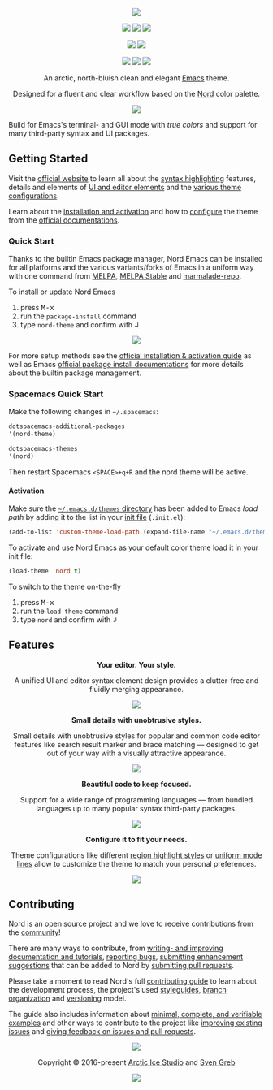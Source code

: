 <p align="center"><a href="https://www.nordtheme.com/ports/emacs" target="_blank"><img src="https://raw.githubusercontent.com/arcticicestudio/nord-docs/develop/assets/images/ports/emacs/repository-hero.svg?sanitize=true"/></a></p>

<p align="center"><a href="https://github.com/arcticicestudio/nord-emacs/releases/latest"><img src="https://img.shields.io/github/release/arcticicestudio/nord-emacs.svg?style=flat-square&label=Release&logo=github&logoColor=eceff4&colorA=4c566a&colorB=88c0d0"/></a> <a href="https://www.nordtheme.com/docs/ports/emacs"><img src="https://img.shields.io/github/release/arcticicestudio/nord-emacs.svg?style=flat-square&label=Docs&colorA=4c566a&colorB=88c0d0&logo=data%3Aimage%2Fsvg%2Bxml%3Bbase64%2CPHN2ZyB4bWxucz0iaHR0cDovL3d3dy53My5vcmcvMjAwMC9zdmciIHdpZHRoPSIxNiIgaGVpZ2h0PSIxNiI%2BCiAgICA8cGF0aCBmaWxsPSIjZDhkZWU5IiBkPSJNMTMuNzQ2IDIuODEzYS42Ny42NyAwIDAgMC0uNTU5LS4xMzNMOCAzLjg0OGwtNS4xODgtMS4xOGEuNjY5LjY2OSAwIDAgMC0uNTcuMTMzLjY3Ny42NzcgMCAwIDAtLjI0Mi41MzF2OC4xMzNjLS4wMDguMzIuMjEuNTk4LjUyLjY2OGw1LjMzMiAxLjE5OWguMjk2bDUuMzMyLTEuMmEuNjY4LjY2OCAwIDAgMCAuNTItLjY2N1YzLjMzMmEuNjU5LjY1OSAwIDAgMC0uMjU0LS41MnpNMy4zMzIgNC4xNjhsNCAuODk4djYuNzY2bC00LS44OTh6bTkuMzM2IDYuNzY2bC00IC44OThWNS4wNjZsNC0uODk4em0wIDAiLz4KPC9zdmc%2BCg%3D%3D"/></a> <a href="https://github.com/arcticicestudio/nord-emacs/blob/develop/CHANGELOG.md#050"><img src="https://img.shields.io/github/release/arcticicestudio/nord-emacs.svg?style=flat-square&label=Changelog&logo=github&logoColor=eceff4&colorA=4c566a&colorB=88c0d0"/></a></p>

<p align="center"><a href="https://github.com/arcticicestudio/styleguide-markdown/releases/latest" target="_blank"><img src="https://img.shields.io/github/release/arcticicestudio/styleguide-markdown.svg?style=flat-square&label=Markdown%20Style%20Guide&colorA=4c566a&colorB=88c0d0&logo=data%3Aimage%2Fsvg%2Bxml%3Bbase64%2CPHN2ZyB4bWxucz0iaHR0cDovL3d3dy53My5vcmcvMjAwMC9zdmciIHdpZHRoPSIzOSIgaGVpZ2h0PSIzOSIgdmlld0JveD0iMCAwIDM5IDM5Ij48cGF0aCBmaWxsPSJub25lIiBzdHJva2U9IiNEOERFRTkiIHN0cm9rZS13aWR0aD0iMyIgc3Ryb2tlLW1pdGVybGltaXQ9IjEwIiBkPSJNMS41IDEuNWgzNnYzNmgtMzZ6Ii8%2BPHBhdGggZmlsbD0iI0Q4REVFOSIgZD0iTTIwLjY4MyAyNS42NTVsNS44NzItMTMuNDhoLjU2Nmw1Ljg3MyAxMy40OGgtMS45OTZsLTQuMTU5LTEwLjA1Ni00LjE2MSAxMC4wNTZoLTEuOTk1em0tMi42OTYgMGwtMTMuNDgtNS44NzJ2LS41NjZsMTMuNDgtNS44NzJ2MS45OTVMNy45MzEgMTkuNWwxMC4wNTYgNC4xNnoiLz48L3N2Zz4%3D"/></a> <a href="https://github.com/arcticicestudio/styleguide-git/releases/latest" target="_blank"><img src="https://img.shields.io/github/release/arcticicestudio/styleguide-git.svg?style=flat-square&label=Git%20Style%20Guide&logoColor=eceff4&colorA=4c566a&colorB=88c0d0&logo=git"/></a></p>

<p align="center"><a href="https://www.gnu.org/savannah-checkouts/gnu/emacs/emacs.html#Releases" target="_blank"><img src="https://img.shields.io/static/v1.svg?style=flat-square&label=Emacs&message=24%2B&logo=spacemacs&logoColor=eceff4&colorA=4c566a&colorB=88c0d0"/></a> <a href="https://stable.melpa.org/#/nord-theme" target="_blank"><img src="https://stable.melpa.org/packages/nord-theme-badge.svg"/></a> <a href="https://melpa.org/#/nord-theme" target="_blank"><img src="https://melpa.org/packages/nord-theme-badge.svg?style=flat-square&label=Changelog"/></a></p>

<p align="center">An arctic, north-bluish clean and elegant <a href="https://www.gnu.org/software/emacs" target="_blank">Emacs</a> theme.</p>

<p align="center">Designed for a fluent and clear workflow based on the <a href="https://www.nordtheme.com">Nord</a> color palette.</p>

<p align="center"><a href="https://www.nordtheme.com/ports/emacs" target="_blank"><img src="https://raw.githubusercontent.com/arcticicestudio/nord-docs/develop/assets/images/ports/emacs/overview-go.png"/></a></p>

Build for Emacs's terminal- and GUI mode with _true colors_ and support for many third-party syntax and UI packages.

## Getting Started

Visit the [official website][nord-home] to learn all about the [syntax highlighting][nord-home#syntax] features, details and elements of [UI and editor elements][nord-home#editor-details] and the [various theme configurations][nord-home#configurations].

Learn about the [installation and activation][nord-docs-home-install] and how to [configure][nord-docs-home-config] the theme from the [official documentations][nord-docs-home].

### Quick Start

Thanks to the builtin Emacs package manager, Nord Emacs can be installed for all platforms and the various variants/forks of Emacs in a uniform way with one command from [MELPA][], [MELPA Stable][melpa-stable] and [marmalade-repo][marmelade].

To install or update Nord Emacs

1. press <kbd>M-x</kbd>
2. run the `package-install` command
3. type `nord-theme` and confirm with <kbd>↲</kbd>

<p align="center"><img src="https://raw.githubusercontent.com/arcticicestudio/nord-docs/develop/assets/images/ports/emacs/ui-installation-package-manager.png"/></p>

For more setup methods see the [official installation & activation guide][nord-docs-home-install] as well as Emacs [official package install documentations][emacs-docs-pack_inst] for more details about the builtin package management.

### Spacemacs Quick Start

Make the following changes in `~/.spacemacs`:

```lisp
dotspacemacs-additional-packages
'(nord-theme)
```

```lisp
dotspacemacs-themes
'(nord)
```

Then restart Spacemacs `<SPACE>+q+R` and the nord theme will be active.

#### Activation

Make sure the [`~/.emacs.d/themes` directory][emacs-docs-custh] has been added to Emacs _load path_ by adding it to the list in your [init file][emacs-docs-initfile] (`.init.el`):

```lisp
(add-to-list 'custom-theme-load-path (expand-file-name "~/.emacs.d/themes/"))
```

To activate and use Nord Emacs as your default color theme load it in your init file:

```lisp
(load-theme 'nord t)
```

To switch to the theme on-the-fly

1. press <kbd>M-x</kbd>
2. run the `load-theme` command
3. type `nord` and confirm with <kbd>↲</kbd>

## Features

<p align="center"><strong>Your editor. Your style.</strong></p>
<p align="center">A unified UI and editor syntax element design provides a clutter-free and fluidly merging appearance.</p>
<p align="center"><img src="https://raw.githubusercontent.com/arcticicestudio/nord-docs/develop/assets/images/ports/emacs/overview-go-neotree.png"/></p>

<p align="center"><strong>Small details with unobtrusive styles.</strong></p>
<p align="center">Small details with unobtrusive styles for popular and common code editor features like search result marker and brace matching — designed to get out of your way with a visually attractive appearance.</p>
<p align="center"><img src="https://raw.githubusercontent.com/arcticicestudio/nord-docs/develop/assets/images/ports/emacs/editor-syntax-go-comments.png"/></p>

<p align="center"><strong>Beautiful code to keep focused.</strong></p>
<p align="center">Support for a wide range of programming languages — from bundled languages up to many popular syntax third-party packages.</p>
<p align="center"><img src="https://raw.githubusercontent.com/arcticicestudio/nord-docs/develop/assets/images/ports/emacs/editor-syntax-java-enum.png"/></p>

<p align="center"><strong>Configure it to fit your needs.</strong></p>
<p align="center">Theme configurations like different <a href="https://www.nordtheme.com/docs/ports/emacs/configurations#region-highlight-style" target="_blank">region highlight styles</a> or <a href="https://www.nordtheme.com/docs/ports/emacs/configurations#uniform-mode-lines" target="_blank">uniform mode lines</a> allow to customize the theme to match your personal preferences.</p>
<p align="center"><img src="https://raw.githubusercontent.com/arcticicestudio/nord-docs/develop/assets/images/ports/emacs/editor-syntax-java-enum.png"/></p>

## Contributing

Nord is an open source project and we love to receive contributions from the [community][nord-comm]!

There are many ways to contribute, from [writing- and improving documentation and tutorials][nord-contrib-guide-docs], [reporting bugs][nord-contrib-guide-bugs], [submitting enhancement suggestions][nord-contrib-guide-enhance] that can be added to Nord by [submitting pull requests][nord-contrib-guide-pr].

Please take a moment to read Nord's full [contributing guide][nord-contrib-guide] to learn about the development process, the project's used [styleguides][nord-contrib-guide-styles], [branch organization][nord-contrib-guide-branching] and [versioning][nord-contrib-guide-versioning] model.

The guide also includes information about [minimal, complete, and verifiable examples][nord-contrib-guide-mcve] and other ways to contribute to the project like [improving existing issues][nord-contrib-guide-impr-issues] and [giving feedback on issues and pull requests][nord-contrib-guide-feedback].

<p align="center"><img src="https://raw.githubusercontent.com/arcticicestudio/nord-docs/develop/assets/images/nord/repository-footer-separator.svg?sanitize=true" /></p>

<p align="center">Copyright &copy; 2016-present <a href="https://www.arcticicestudio.com" target="_blank">Arctic Ice Studio</a> and <a href="https://www.svengreb.de" target="_blank">Sven Greb</a></p>

<p align="center"><a href="https://github.com/arcticicestudio/nord-emacs/blob/develop/LICENSE.md"><img src="https://img.shields.io/static/v1.svg?style=flat-square&label=License&message=MIT&logoColor=eceff4&logo=github&colorA=4c566a&colorB=88c0d0"/></a></p>

[emacs-docs-custh]: https://www.gnu.org/software/emacs/manual/html_node/emacs/Custom-Themes.html
[emacs-docs-initfile]: https://www.gnu.org/software/emacs/manual/html_node/emacs/Init-File.html
[emacs-docs-pack_inst]: https://www.gnu.org/software/emacs/manual/html_node/emacs/Package-Installation.html#Package-Installation
[marmelade]: https://marmalade-repo.org
[melpa-stable]: https://stable.melpa.org
[melpa]: https://melpa.org
[nord-comm]: https://www.nordtheme.com/community
[nord-contrib-guide-branching]: https://github.com/arcticicestudio/nord/blob/develop/CONTRIBUTING.md#branch-organization
[nord-contrib-guide-bugs]: https://github.com/arcticicestudio/nord/blob/develop/CONTRIBUTING.md#bug-reports
[nord-contrib-guide-docs]: https://github.com/arcticicestudio/nord/blob/develop/CONTRIBUTING.md#documentations
[nord-contrib-guide-enhance]: https://github.com/arcticicestudio/nord/blob/develop/CONTRIBUTING.md#enhancement-suggestions
[nord-contrib-guide-feedback]: https://github.com/arcticicestudio/nord/blob/develop/CONTRIBUTING.md#give-feedback-on-issues-and-pull-requests
[nord-contrib-guide-impr-issues]: https://github.com/arcticicestudio/nord/blob/develop/CONTRIBUTING.md#improve-issues
[nord-contrib-guide-mcve]: https://github.com/arcticicestudio/nord/blob/develop/CONTRIBUTING.md#mcve
[nord-contrib-guide-pr]: https://github.com/arcticicestudio/nord/blob/develop/CONTRIBUTING.md#pull-requests
[nord-contrib-guide-styles]: https://github.com/arcticicestudio/nord/blob/develop/CONTRIBUTING.md#styleguides
[nord-contrib-guide-versioning]: https://github.com/arcticicestudio/nord/blob/develop/CONTRIBUTING.md#versioning
[nord-contrib-guide]: https://github.com/arcticicestudio/nord/blob/develop/CONTRIBUTING.md
[nord-docs-home-config]: https://www.nordtheme.com/docs/ports/emacs/configuration
[nord-docs-home-install]: https://www.nordtheme.com/docs/ports/emacs/installation
[nord-docs-home]: https://www.nordtheme.com/docs/ports/emacs
[nord-home]: https://www.nordtheme.com/ports/emacs
[nord-home#configurations]: https://www.nordtheme.com/ports/emacs#configurations
[nord-home#editor-details]: https://www.nordtheme.com/ports/emacs#editor-details
[nord-home#syntax]: https://www.nordtheme.com/ports/emacs#syntax
